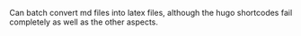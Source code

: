 Can batch convert md files into latex files, although the hugo shortcodes fail completely as well as the
other aspects.